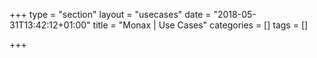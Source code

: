 +++
type = "section"
layout = "usecases"
date = "2018-05-31T13:42:12+01:00"
title = "Monax | Use Cases"
categories = []
tags = []

+++
